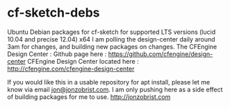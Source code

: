 cf-sketch-debs
==============

Ubuntu Debian packages for cf-sketch for supported LTS versions (lucid 10.04 and precise 12.04) x64
I am polling the design-center daily around 3am for changes, and building new packages on changes.
The CFEngine Design Center :
Github page here : https://github.com/cfengine/design-center
CFEngine Design Center located here : http://cfengine.com/cfengine-design-center

If you would like this in a usable repository for apt install, please let me know via email jon@jonzobrist.com.
I am only pushing here as a side effect of building packages for me to use.
http://jonzobrist.com
